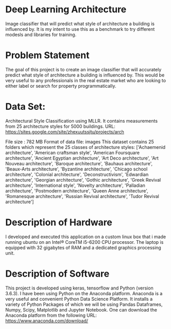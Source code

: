 # Deep Learning Architecture
Image classifier that will predict what style of architecture a building is influenced by. It is my intent to use this as a benchmark to try different modesls and libraries for training.

# Problem Statement

The goal of this project  is to create an image classifier that will accurately predict what style of architecture a building
is influenced by. This would be very useful to any professionals in the real estate market who are looking to either label or search for property programmatically.


# Data Set:  
Architectural Style Classification using MLLR. It contains measurements from 25 architecture styles for 5000 buildings.
URL: https://sites.google.com/site/zhexuutssjtu/projects/arch

File size :  782 MB Format of data file: images
This dataset contains 25 folders which represent the 25 classes of  architecture styles:
['Achaemenid architecture', 'American craftsman style', 'American Foursquare architecture', 'Ancient Egyptian architecture',
'Art Deco architecture',
'Art Nouveau architecture', 'Baroque architecture', 'Bauhaus architecture', 'Beaux-Arts architecture', 'Byzantine architecture', 'Chicago school architecture', 'Colonial architecture', 'Deconstructivism', 'Edwardian architecture', 'Georgian architecture', 'Gothic architecture',
'Greek Revival architecture', 'International style',
'Novelty architecture', 'Palladian architecture', 'Postmodern architecture', 'Queen Anne architecture', 'Romanesque architecture', 'Russian Revival architecture', 'Tudor Revival architecture']

# Description of Hardware

I developed and executed this application on a custom linux box that i made running ubuntu on an Intel® CoreTM i5-6200 CPU processor. The laptop is equipped with 32 gigabytes of RAM and a dedicated graphics processing unit.
 
# Description of Software

This project is developed using keras, tensorflow and Python (version 3.6.3). I have been using Python on the Anaconda platform. Anaconda is a very useful and convenient Python Data Science Platform. It installs a variety of Python Packages of which we will be using Pandas Dataframes, Numpy, Scipy, Matplotlib and Jupyter Notebook. One can download the Anaconda platform from the following URL:
https://www.anaconda.com/download/


